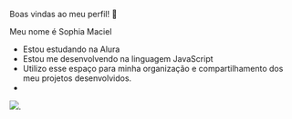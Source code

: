 Boas vindas ao meu perfil! 💛

Meu nome é Sophia Maciel
- Estou estudando na Alura
- Estou me desenvolvendo na linguagem JavaScript
- Utilizo esse espaço para minha organização e compartilhamento dos meu projetos desenvolvidos.
- 
 ![](https://images.app.goo.gl/6szjR2AQhcfUTb5J7).
